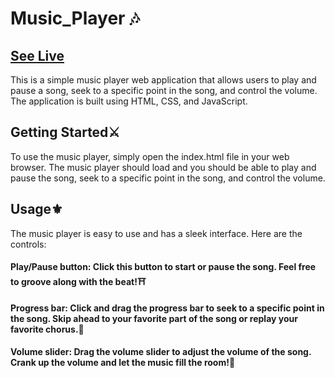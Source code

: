 # Music_Player 🎶
## [See Live]( https://stardust130.github.io/Music_Player/)

 This is a simple music player web application that allows users to play and pause a song, seek to a specific point in the song, and control the volume. The application is built using HTML, CSS, and JavaScript.

## Getting Started⚔️

To use the music player, simply open the index.html file in your web browser. The music player should load and you should be able to play and pause the song, seek to a specific point in the song, and control the volume.


## Usage⚜️
The music player is easy to use and has a sleek interface. Here are the controls:

#### Play/Pause button: Click this button to start or pause the song. Feel free to groove along with the beat!⛩
#### Progress bar: Click and drag the progress bar to seek to a specific point in the song. Skip ahead to your favorite part of the song or replay your favorite chorus.🔰
####  Volume slider: Drag the volume slider to adjust the volume of the song. Crank up the volume and let the music fill the room!🤌
